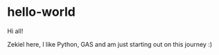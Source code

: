 # hello-world

Hi all!

Zekiel here, I like Python, GAS and am just starting out on this journey :)
